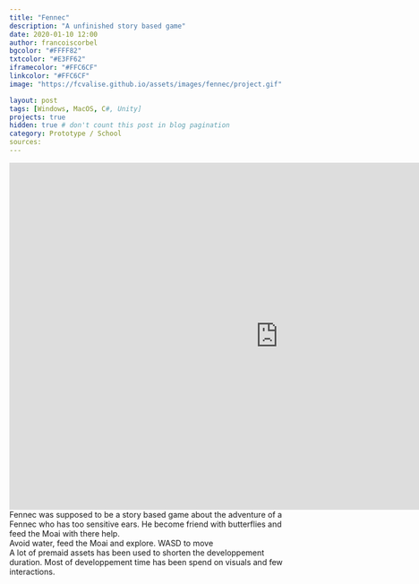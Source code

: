 ```yaml
---
title: "Fennec"
description: "A unfinished story based game"
date: 2020-01-10 12:00
author: francoiscorbel
bgcolor: "#FFFF82"
txtcolor: "#E3FF62"
iframecolor: "#FFC6CF"
linkcolor: "#FFC6CF"
image: "https://fcvalise.github.io/assets/images/fennec/project.gif"

layout: post
tags: [Windows, MacOS, C#, Unity]
projects: true
hidden: true # don't count this post in blog pagination
category: Prototype / School
sources: 
---
```

<div class="general-margin full-width">
    <div style="">
        <iframe class="unity" style="width:960px;" src="https://itch.io/embed-upload/2377375?color=ffffff" width="960" height="620" 
        scrolling="no" frameborder="0"></iframe>
    </div>
</div>

<div class="text general-margin">
Fennec was supposed to be a story based game about the adventure of a Fennec who has too sensitive ears.
He become friend with butterflies and feed the Moai with there help.
</div>
<div class="text general-margin">
Avoid water, feed the Moai and explore.
WASD to move
</div>
<div class="text general-margin">
A lot of premaid assets has been used to shorten the developpement duration. Most of developpement time has been spend on visuals and few interactions.
</div>
